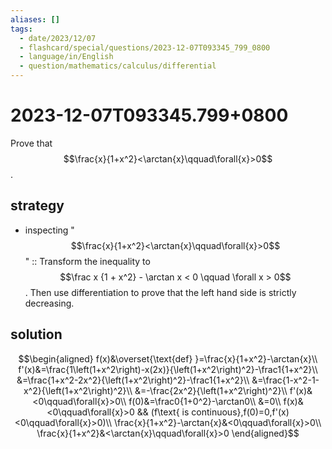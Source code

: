 ```yaml
---
aliases: []
tags:
  - date/2023/12/07
  - flashcard/special/questions/2023-12-07T093345_799_0800
  - language/in/English
  - question/mathematics/calculus/differential
---
```


# 2023-12-07T093345.799+0800

Prove that $$\frac{x}{1+x^2}<\arctan{x}\qquad\forall{x}>0$$.

## strategy

- inspecting "$$\frac{x}{1+x^2}<\arctan{x}\qquad\forall{x}>0$$" :: Transform the inequality to $$\frac x {1 + x^2} - \arctan x < 0 \qquad \forall x > 0$$. Then use differentiation to prove that the left hand side is strictly decreasing. <!--SR:!2024-07-21,14,290-->

## solution

$$\begin{aligned}
f(x)&\overset{\text{def} }=\frac{x}{1+x^2}-\arctan{x}\\
f'(x)&=\frac{1\left(1+x^2\right)-x(2x)}{\left(1+x^2\right)^2}-\frac1{1+x^2}\\
&=\frac{1+x^2-2x^2}{\left(1+x^2\right)^2}-\frac1{1+x^2}\\
&=\frac{1-x^2-1-x^2}{\left(1+x^2\right)^2}\\
&=-\frac{2x^2}{\left(1+x^2\right)^2}\\
f'(x)&<0\qquad\forall{x}>0\\
f(0)&=\frac0{1+0^2}-\arctan0\\
&=0\\
f(x)&<0\qquad\forall{x}>0 && (f\text{ is continuous},f(0)=0,f'(x)<0\qquad\forall{x}>0)\\
\frac{x}{1+x^2}-\arctan{x}&<0\qquad\forall{x}>0\\
\frac{x}{1+x^2}&<\arctan{x}\qquad\forall{x}>0
\end{aligned}$$
